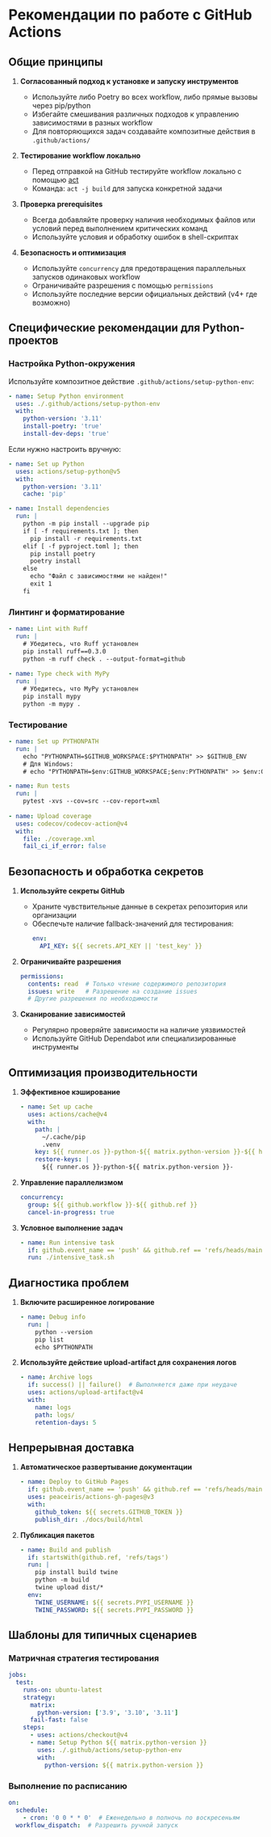 # Рекомендации по работе с GitHub Actions

## Общие принципы

1. **Согласованный подход к установке и запуску инструментов**
   - Используйте либо Poetry во всех workflow, либо прямые вызовы через pip/python
   - Избегайте смешивания различных подходов к управлению зависимостями в разных workflow
   - Для повторяющихся задач создавайте композитные действия в `.github/actions/`

2. **Тестирование workflow локально**
   - Перед отправкой на GitHub тестируйте workflow локально с помощью [act](https://github.com/nektos/act)
   - Команда: `act -j build` для запуска конкретной задачи

3. **Проверка prerequisites**
   - Всегда добавляйте проверку наличия необходимых файлов или условий перед выполнением критических команд
   - Используйте условия и обработку ошибок в shell-скриптах

4. **Безопасность и оптимизация**
   - Используйте `concurrency` для предотвращения параллельных запусков одинаковых workflow
   - Ограничивайте разрешения с помощью `permissions`
   - Используйте последние версии официальных действий (v4+ где возможно)

## Специфические рекомендации для Python-проектов

### Настройка Python-окружения

Используйте композитное действие `.github/actions/setup-python-env`:

```yaml
- name: Setup Python environment
  uses: ./.github/actions/setup-python-env
  with:
    python-version: '3.11'
    install-poetry: 'true'
    install-dev-deps: 'true'
```

Если нужно настроить вручную:

```yaml
- name: Set up Python
  uses: actions/setup-python@v5
  with:
    python-version: '3.11'
    cache: 'pip'

- name: Install dependencies
  run: |
    python -m pip install --upgrade pip
    if [ -f requirements.txt ]; then
      pip install -r requirements.txt
    elif [ -f pyproject.toml ]; then
      pip install poetry
      poetry install
    else
      echo "Файл с зависимостями не найден!"
      exit 1
    fi
```

### Линтинг и форматирование

```yaml
- name: Lint with Ruff
  run: |
    # Убедитесь, что Ruff установлен
    pip install ruff==0.3.0
    python -m ruff check . --output-format=github
    
- name: Type check with MyPy
  run: |
    # Убедитесь, что MyPy установлен
    pip install mypy
    python -m mypy .
```

### Тестирование

```yaml
- name: Set up PYTHONPATH
  run: |
    echo "PYTHONPATH=$GITHUB_WORKSPACE:$PYTHONPATH" >> $GITHUB_ENV
    # Для Windows:
    # echo "PYTHONPATH=$env:GITHUB_WORKSPACE;$env:PYTHONPATH" >> $env:GITHUB_ENV

- name: Run tests
  run: |
    pytest -xvs --cov=src --cov-report=xml
    
- name: Upload coverage
  uses: codecov/codecov-action@v4
  with:
    file: ./coverage.xml
    fail_ci_if_error: false
```

## Безопасность и обработка секретов

1. **Используйте секреты GitHub**
   - Храните чувствительные данные в секретах репозитория или организации
   - Обеспечьте наличие fallback-значений для тестирования:
     ```yaml
     env:
       API_KEY: ${{ secrets.API_KEY || 'test_key' }}
     ```

2. **Ограничивайте разрешения**
   ```yaml
   permissions:
     contents: read  # Только чтение содержимого репозитория
     issues: write   # Разрешение на создание issues
     # Другие разрешения по необходимости
   ```

3. **Сканирование зависимостей**
   - Регулярно проверяйте зависимости на наличие уязвимостей
   - Используйте GitHub Dependabot или специализированные инструменты

## Оптимизация производительности

1. **Эффективное кэширование**
   ```yaml
   - name: Set up cache
     uses: actions/cache@v4
     with:
       path: |
         ~/.cache/pip
         .venv
       key: ${{ runner.os }}-python-${{ matrix.python-version }}-${{ hashFiles('**/requirements.txt', '**/poetry.lock') }}
       restore-keys: |
         ${{ runner.os }}-python-${{ matrix.python-version }}-
   ```

2. **Управление параллелизмом**
   ```yaml
   concurrency:
     group: ${{ github.workflow }}-${{ github.ref }}
     cancel-in-progress: true
   ```

3. **Условное выполнение задач**
   ```yaml
   - name: Run intensive task
     if: github.event_name == 'push' && github.ref == 'refs/heads/main'
     run: ./intensive_task.sh
   ```

## Диагностика проблем

1. **Включите расширенное логирование**
   ```yaml
   - name: Debug info
     run: |
       python --version
       pip list
       echo $PYTHONPATH
   ```

2. **Используйте действие upload-artifact для сохранения логов**
   ```yaml
   - name: Archive logs
     if: success() || failure()  # Выполняется даже при неудаче
     uses: actions/upload-artifact@v4
     with:
       name: logs
       path: logs/
       retention-days: 5
   ```

## Непрерывная доставка

1. **Автоматическое развертывание документации**
   ```yaml
   - name: Deploy to GitHub Pages
     if: github.event_name == 'push' && github.ref == 'refs/heads/main'
     uses: peaceiris/actions-gh-pages@v3
     with:
       github_token: ${{ secrets.GITHUB_TOKEN }}
       publish_dir: ./docs/build/html
   ```

2. **Публикация пакетов**
   ```yaml
   - name: Build and publish
     if: startsWith(github.ref, 'refs/tags')
     run: |
       pip install build twine
       python -m build
       twine upload dist/*
     env:
       TWINE_USERNAME: ${{ secrets.PYPI_USERNAME }}
       TWINE_PASSWORD: ${{ secrets.PYPI_PASSWORD }}
   ```

## Шаблоны для типичных сценариев

### Матричная стратегия тестирования

```yaml
jobs:
  test:
    runs-on: ubuntu-latest
    strategy:
      matrix:
        python-version: ['3.9', '3.10', '3.11']
      fail-fast: false
    steps:
      - uses: actions/checkout@v4
      - name: Setup Python ${{ matrix.python-version }}
        uses: ./.github/actions/setup-python-env
        with:
          python-version: ${{ matrix.python-version }}
```

### Выполнение по расписанию

```yaml
on:
  schedule:
    - cron: '0 0 * * 0'  # Еженедельно в полночь по воскресеньям
  workflow_dispatch:  # Разрешить ручной запуск
``` 